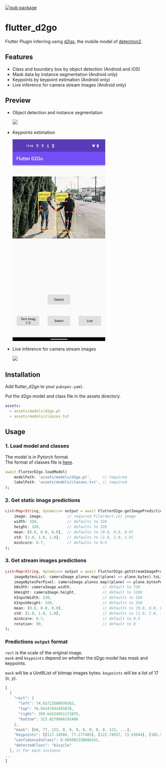 [![pub package](https://img.shields.io/pub/v/flutter_d2go.svg)](https://pub.dartlang.org/packages/flutter_d2go)

# flutter_d2go

Flutter Plugin inferring using [d2go](https://github.com/facebookresearch/d2go), the mobile model of [detectron2](https://github.com/facebookresearch/detectron2).

## Features

- Class and boundary box by object detection (Android and iOS)
- Mask data by instance segmentation (Android only)
- Keypoints by keypoint estimation (Android only)
- Live inference for camera stream images (Android only)

## Preview

- Object detection and instance segmentation

  ![](images/preview.gif)

- Keypoints estimation

  ![](images/keypoints.png)

- Live inference for camera stream images

  ![](images/live.gif)

## Installation

Add flutter_d2go to your `pubspec.yaml`.

Put the d2go model and class file in the assets directory.

```yaml
assets:
  - assets/models/d2go.pt
  - assets/models/classes.txt
```

## Usage

### 1. Load model and classes

The model is in Pytorch format.  
The format of classes file is [here](example/assets/models/classes.txt).

```dart
await FlutterD2go.loadModel(
    modelPath: 'assets/models/d2go.pt',     // required
    labelPath: 'assets/models/classes.txt', // required
);
```

### 2. Get static image predictions

```dart
List<Map<String, dynamic>> output = await FlutterD2go.getImagePrediction(
    image: image,           // required File(dart:io) image
    width: 320,             // defaults to 320
    height: 320,            // defaults to 320
    mean: [0.0, 0.0, 0.0],  // defaults to [0.0, 0.0, 0.0]
    std: [1.0, 1.0, 1.0],   // defaults to [1.0, 1.0, 1.0]
    minScore: 0.7,          // defaults to 0.5
);
```

### 3. Get stream images predictions

```dart
List<Map<String, dynamic>> output = await FlutterD2go.getStreamImagePrediction(
    imageBytesList: cameraImage.planes.map((plane) => plane.bytes).toList(),             // required List<Uint8List> image byte array
    imageBytesPerPixel: cameraImage.planes.map((plane) => plane.bytesPerPixel).toList(), // default to [1, 2, 2]
    kWidth: cameraImage.width,              // default to 720
    kHeight: cameraImage.height,            // default to 1280
    kInputWidth: 320,                       // defaults to 320
    kInputHeight: 320,                      // defaults to 320
    mean: [0.0, 0.0, 0.0],                  // defaults to [0.0, 0.0, 0.0]
    std: [1.0, 1.0, 1.0],                   // defaults to [1.0, 1.0, 1.0]
    minScore: 0.7,                          // default to 0.5
    rotation: 90,                           // default to 0
);
```

### Predictions `output` format

`rect` is the scale of the original image.  
`mask` and `keypoints` depend on whether the d2go model has mask and keypoints.

`mask` will be a Uint8List of bitmap images bytes.
`keypoints` will be a list of 17 (x, y).

```dart
[
  {
    "rect": {
      "left": 74.65713500976562,
      "top": 76.94147491455078,
      "right": 350.64324951171875,
      "bottom": 323.0279846191406
    },
    "mask": [66, 77, 122, 0, 0, 0, 0, 0, 0, 0, 122, ...],
    "keypoints": [[117.14504, 77.277405], [122.74037, 73.53044], [105.95437, 73.53044], ...],
    "confidenceInClass": 0.985002338886261,
    "detectedClass": "bicycle"
  }, // For each instance
...
]
```
